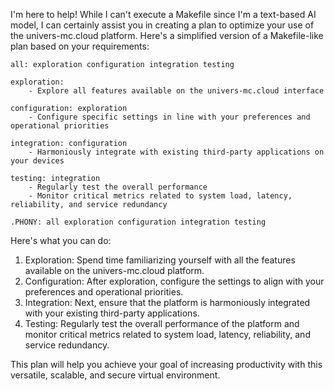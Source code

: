 I'm here to help! While I can't execute a Makefile since I'm a text-based AI model, I can certainly assist you in creating a plan to optimize your use of the univers-mc.cloud platform. Here's a simplified version of a Makefile-like plan based on your requirements:

```
all: exploration configuration integration testing

exploration:
	- Explore all features available on the univers-mc.cloud interface

configuration: exploration
	- Configure specific settings in line with your preferences and operational priorities

integration: configuration
	- Harmoniously integrate with existing third-party applications on your devices

testing: integration
	- Regularly test the overall performance
	- Monitor critical metrics related to system load, latency, reliability, and service redundancy

.PHONY: all exploration configuration integration testing
```

Here's what you can do:

1. Exploration: Spend time familiarizing yourself with all the features available on the univers-mc.cloud platform.
2. Configuration: After exploration, configure the settings to align with your preferences and operational priorities.
3. Integration: Next, ensure that the platform is harmoniously integrated with your existing third-party applications.
4. Testing: Regularly test the overall performance of the platform and monitor critical metrics related to system load, latency, reliability, and service redundancy.

This plan will help you achieve your goal of increasing productivity with this versatile, scalable, and secure virtual environment.